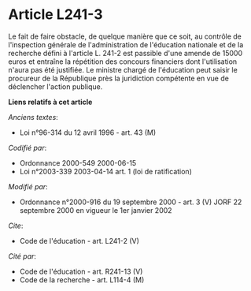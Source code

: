 # Article L241-3

Le fait de faire obstacle, de quelque manière que ce soit, au contrôle de l'inspection générale de l'administration de
l'éducation nationale et de la recherche défini à l'article L. 241-2 est passible d'une amende de 15000 euros et entraîne la
répétition des concours financiers dont l'utilisation n'aura pas été justifiée. Le ministre chargé de l'éducation peut saisir
le procureur de la République près la juridiction compétente en vue de déclencher l'action publique.

**Liens relatifs à cet article**

_Anciens textes_:

  - Loi n°96-314 du 12 avril 1996 - art. 43 (M)

_Codifié par_:

  - Ordonnance 2000-549 2000-06-15
  - Loi n°2003-339 2003-04-14 art. 1 (loi de ratification)

_Modifié par_:

  - Ordonnance n°2000-916 du 19 septembre 2000 - art. 3 (V) JORF 22 septembre 2000 en vigueur le 1er janvier 2002

_Cite_:

  - Code de l'éducation - art. L241-2 (V)

_Cité par_:

  - Code de l'éducation - art. R241-13 (V)
  - Code de la recherche - art. L114-4 (M)
